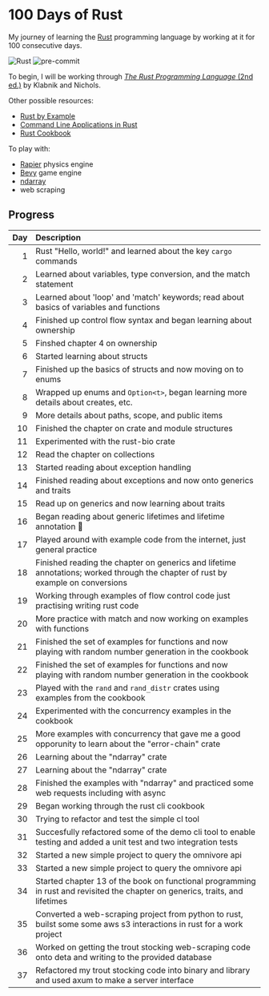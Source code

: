 # 100 Days of Rust

My journey of learning the [Rust](https://www.rust-lang.org/) programming language by working at it for 100 consecutive days.

![Rust](https://img.shields.io/badge/100_Days-Rust-000000?&logo=rust&logoColor=whi000000te&url=https://www.rust-lang.org/)
![pre-commit](https://img.shields.io/badge/pre--commit-enabled-FAB040?&logo=precommit&logoColor=FAB040&url=https://www.rust-lang.org/)

To begin, I will be working through [*The Rust Programming Language* (2nd ed.)](https://www.amazon.com/Rust-Programming-Language-2nd-dp-1718503105/dp/1718503105/ref=dp_ob_title_bk) by Klabnik and Nichols.

Other possible resources:

- [Rust by Example](https://doc.rust-lang.org/stable/rust-by-example/)
- [Command Line Applications in Rust](https://rust-cli.github.io/book/index.html)
- [Rust Cookbook](https://rust-lang-nursery.github.io/rust-cookbook/)

To play with:

- [Rapier](https://rapier.rs/) physics engine
- [Bevy](https://bevyengine.org/) game engine
- [ndarray](https://docs.rs/ndarray/latest/ndarray/#)
- web scraping

## Progress

| Day | Description |
|----:|:------------|
|   1 | Rust "Hello, world!" and learned about the key `cargo` commands |
|   2 | Learned about variables, type conversion, and the match statement |
|   3 | Learned about 'loop' and 'match' keywords; read about basics of variables and functions |
|   4 | Finished up control flow syntax and began learning about ownership |
|   5 | Finshed chapter 4 on ownership |
|   6 | Started learning about structs |
|   7 | Finished up the basics of structs and now moving on to enums |
|   8 | Wrapped up enums and `Option<t>`, began learning more details about creates, etc. |
|   9 | More details about paths, scope, and public items |
|  10 | Finished the chapter on crate and module structures |
|  11 | Experimented with the rust-bio crate |
|  12 | Read the chapter on collections |
|  13 | Started reading about exception handling |
|  14 | Finished reading about exceptions and now onto generics and traits |
|  15 | Read up on generics and now learning about traits |
|  16 | Began reading about generic lifetimes and lifetime annotation 🤯 |
|  17 | Played around with example code from the internet, just general practice |
|  18 | Finished reading the chapter on generics and lifetime annotations; worked through the chapter of rust by example on conversions |
|  19 | Working through examples of flow control code just practising writing rust code |
|  20 | More practice with match and now working on examples with functions |
|  21 | Finished the set of examples for functions and now playing with random number generation in the cookbook |
|  22 | Finished the set of examples for functions and now playing with random number generation in the cookbook |
|  23 | Played with the `rand` and `rand_distr` crates using examples from the cookbook |
|  24 | Experimented with the concurrency examples in the cookbook |
|  25 | More examples with concurrency that gave me a good opporunity to learn about the "error-chain" crate |
|  26 | Learning about the "ndarray" crate |
|  27 | Learning about the "ndarray" crate |
|  28 | Finished the examples with "ndarray" and practiced some web requests including with async |
|  29 | Began working through the rust cli cookbook |
|  30 | Trying to refactor and test the simple cl tool |
|  31 | Succesfully refactored some of the demo cli tool to enable testing and added a unit test and two integration tests |
|  32 | Started a new simple project to query the omnivore api |
|  33 | Started a new simple project to query the omnivore api |
|  34 | Started chapter 13 of the book on functional programming in rust and revisited the chapter on generics, traits, and lifetimes |
|  35 | Converted a web-scraping project from python to rust, builst some some aws s3 interactions in rust for a work project |
|  36 | Worked on getting the trout stocking web-scraping code onto deta and writing to the provided database |
|  37 | Refactored my trout stocking code into binary and library and used axum to make a server interface |
<!-- [[NEXT DAY]] -- DO NOT REMOVE. -->
